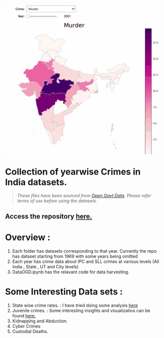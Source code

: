   <img src="https://raw.githubusercontent.com/avinashladdha/CrimeDataset/master/map.gif" align = "middle" />


# Collection of yearwise Crimes in India datasets.
> _These files have been sourced from [Open Govt Data](https://data.gov.in/). Please refer terms of use before using the datasets._

## Access the repository [here.](https://github.com/avinashladdha/CrimeDataset)

# Overview :
1. Each folder has datasets corresponding to that year. Currently the repo has dataset starting from 1969 with some 
years being omitted 
2. Each year has crime data about IPC and SLL crimes at various levels (All India , State , UT and City levels)
3. DataOGD.ipynb has the relavant code for data harvesting.

# Some Interesting Data sets :
1. State wise crime rates. : I have tried doing some analysis [here](https://www.linkedin.com/posts/avinashladdha_crime-in-india-activity-6662678356263337984-2WkC)
2. Juvenile crimes. : Some interesting insights and visualizatios can be found [here.](https://www.linkedin.com/pulse/misguided-steps-unfulfilled-wishes-avinash-laddha?lipi=urn%3Ali%3Apage%3Ad_flagship3_profile_view_base_recent_activity_details_shares%3BRQduP%2FPIRwGBNUQHBYZC3w%3D%3D&licu=urn%3Ali%3Acontrol%3Ad_flagship3_profile_view_base_recent_activity_details_shares-update_article_image)
3. Kidnapping and Abduction. 
4. Cyber Crimes
5. Custodial Deaths.


